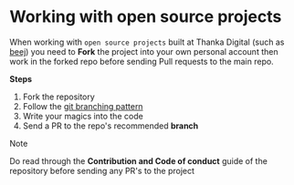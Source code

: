 # Working with open source projects

When working with `open source projects` built at Thanka Digital (such as [beej](https://github.com/thanka-digital/beej-monorepo)) you need to **Fork** the project into your own personal account then work in the forked repo before sending Pull requests to the main repo.

**Steps**

1. Fork the repository
2. Follow the [git branching pattern](https://github.com/thanka-digital/First-Step-Guides)
3. Write your magics into the code
4. Send a PR to the repo's recommended **branch**

> [!Note]
>
> Do read through the **Contribution and Code of conduct** guide of the repository before sending any PR's to the project
